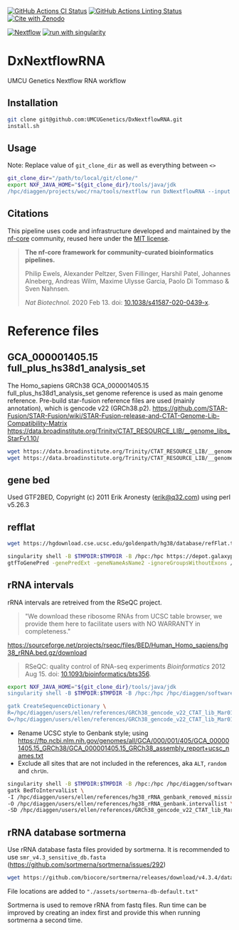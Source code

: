 [![GitHub Actions CI Status](https://github.com/UMCUGenetics/dxnextflowrna/workflows/nf-core%20CI/badge.svg)](https://github.com/UMCUGenetics/dxnextflowrna/actions?query=workflow%3A%22nf-core+CI%22)
[![GitHub Actions Linting Status](https://github.com/UMCUGenetics/dxnextflowrna/workflows/nf-core%20linting/badge.svg)](https://github.com/UMCUGenetics/dxnextflowrna/actions?query=workflow%3A%22nf-core+linting%22)[![Cite with Zenodo](http://img.shields.io/badge/DOI-10.5281/zenodo.XXXXXXX-1073c8?labelColor=000000)](https://doi.org/10.5281/zenodo.XXXXXXX)

[![Nextflow](https://img.shields.io/badge/nextflow%20DSL2-%E2%89%A523.04.0-23aa62.svg)](https://www.nextflow.io/)
[![run with singularity](https://img.shields.io/badge/run%20with-singularity-1d355c.svg?labelColor=000000)](https://sylabs.io/docs/)

# DxNextflowRNA
UMCU Genetics Nextflow RNA workflow

## Installation
```bash
git clone git@github.com:UMCUGenetics/DxNextflowRNA.git
install.sh
```

## Usage
Note: Replace value of `git_clone_dir` as well as everything between `<>`
```bash
git_clone_dir="/path/to/local/git/clone/"
export NXF_JAVA_HOME="${git_clone_dir}/tools/java/jdk
/hpc/diaggen/projects/woc/rna/tools/nextflow run DxNextflowRNA --input <input_fastq_dir> --outdir <outdir> --email <email>
```

## Citations
This pipeline uses code and infrastructure developed and maintained by the [nf-core](https://nf-co.re) community, reused here under the [MIT license](https://github.com/nf-core/tools/blob/master/LICENSE).

> **The nf-core framework for community-curated bioinformatics pipelines.**
>
> Philip Ewels, Alexander Peltzer, Sven Fillinger, Harshil Patel, Johannes Alneberg, Andreas Wilm, Maxime Ulysse Garcia, Paolo Di Tommaso & Sven Nahnsen.
>
> _Nat Biotechnol._ 2020 Feb 13. doi: [10.1038/s41587-020-0439-x](https://dx.doi.org/10.1038/s41587-020-0439-x).


# Reference files
## GCA_000001405.15 full_plus_hs38d1_analysis_set
The Homo_sapiens GRCh38 GCA_000001405.15 full_plus_hs38d1_analysis_set genome reference is used as main genome reference.
Pre-build star-fusion reference files are used (mainly annotation), which is gencode v22 (GRCh38.p2).
https://github.com/STAR-Fusion/STAR-Fusion/wiki/STAR-Fusion-release-and-CTAT-Genome-Lib-Compatibility-Matrix
https://data.broadinstitute.org/Trinity/CTAT_RESOURCE_LIB/__genome_libs_StarFv1.10/

```bash
wget https://data.broadinstitute.org/Trinity/CTAT_RESOURCE_LIB/__genome_libs_StarFv1.10/GRCh38_gencode_v22_CTAT_lib_Mar012021.plug-n-play.tar.gz
wget https://data.broadinstitute.org/Trinity/CTAT_RESOURCE_LIB/__genome_libs_StarFv1.10/GRCh38_gencode_v22_CTAT_lib_Mar012021.plug-n-play.tar.gz.md5sum
```

## gene bed
Used GTF2BED, Copyright (c) 2011 Erik Aronesty (erik@q32.com)
using perl v5.26.3

## refflat
```bash
wget https://hgdownload.cse.ucsc.edu/goldenpath/hg38/database/refFlat.txt.gz
```

```bash
singularity shell -B $TMPDIR:$TMPDIR -B /hpc:/hpc https://depot.galaxyproject.org/singularity/ucsc-gtftogenepred:357--1
gtfToGenePred -genePredExt -geneNameAsName2 -ignoreGroupsWithoutExons /hpc/diaggen/users/ellen/references/GRCh38_gencode_v22_CTAT_lib_Mar012021.plug-n-play/ctat_genome_lib_build_dir/ref_annot.gtf /dev/stdout | awk 'BEGIN { OFS="\t"} {print $12, $1, $2, $3, $4, $5, $6, $7, $8, $9, $10}' > /hpc/diaggen/users/ellen/references/GRCh38_gencode_v22_CTAT_lib_Mar012021.ref_annot.gtf.refflat
```

## rRNA intervals
rRNA intervals are retreived from the RSeQC project.
> "We download these ribosome RNAs from UCSC table browser, we provide them here to facilitate users with NO WARRANTY in completeness."

https://sourceforge.net/projects/rseqc/files/BED/Human_Homo_sapiens/hg38_rRNA.bed.gz/download

> RSeQC: quality control of RNA-seq experiments
> _Bioinformatics_ 2012 Aug 15. doi: [10.1093/bioinformatics/bts356](https://dx.doi.org/10.1093/bioinformatics/bts356).

```bash
export NXF_JAVA_HOME="${git_clone_dir}/tools/java/jdk
singularity shell -B $TMPDIR:$TMPDIR -B /hpc:/hpc /hpc/diaggen/software/singularity_cache/broadinstitute-gatk-4.5.0.0.img

gatk CreateSequenceDictionary \
R=/hpc/diaggen/users/ellen/references/GRCh38_gencode_v22_CTAT_lib_Mar012021.plug-n-play/ctat_genome_lib_build_dir/ref_genome.fa \
O=/hpc/diaggen/users/ellen/references/GRCh38_gencode_v22_CTAT_lib_Mar012021.ref_genome.dict
```
- Rename UCSC style to Genbank style; using https://ftp.ncbi.nlm.nih.gov/genomes/all/GCA/000/001/405/GCA_000001405.15_GRCh38/GCA_000001405.15_GRCh38_assembly_report+ucsc_names.txt
- Exclude all sites that are not included in the references, aka `ALT`, `random` and `chrUn`.

```bash
singularity shell -B $TMPDIR:$TMPDIR -B /hpc:/hpc /hpc/diaggen/software/singularity_cache/broadinstitute-gatk-4.5.0.0.img
gatk BedToIntervalList \
-I /hpc/diaggen/users/ellen/references/hg38_rRNA_genbank_removed_missing_dict.bed \
-O /hpc/diaggen/users/ellen/references/hg38_rRNA_genbank.intervallist \
-SD /hpc/diaggen/users/ellen/references/GRCh38_gencode_v22_CTAT_lib_Mar012021.ref_genome.dict
```

## rRNA database sortmerna
Use rRNA database fasta files provided by sortmerna.
It is recommended to use `smr_v4.3_sensitive_db.fasta` (https://github.com/sortmerna/sortmerna/issues/292)

```bash
wget https://github.com/biocore/sortmerna/releases/download/v4.3.4/database.tar.gz

```
File locations are added to `"./assets/sortmerna-db-default.txt"`

Sortmerna is used to remove rRNA from fastq files. Run time can be improved by creating an index first and provide this when running sortmerna a second time.
